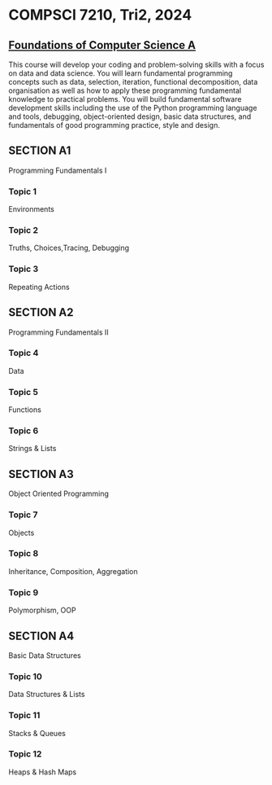 # COMPSCI 7210, Tri2, 2024
## [Foundations of Computer Science A](https://www.adelaide.edu.au/course-outlines/110022/1/tri-2/2024)
This course will develop your coding and problem-solving skills with a focus on data and data science. You will learn fundamental programming concepts such as data, selection, iteration, functional decomposition, data organisation as well as how to apply these programming fundamental knowledge to practical problems. You will build fundamental software development skills including the use of the Python programming language and tools, debugging, object-oriented design, basic data structures, and fundamentals of good programming practice, style and design.

## SECTION A1
Programming Fundamentals I  
### Topic 1
Environments  
### Topic 2
Truths, Choices,Tracing, Debugging  
### Topic 3
Repeating Actions


## SECTION A2
Programming Fundamentals II
### Topic 4
Data
### Topic 5
Functions
### Topic 6
Strings & Lists


## SECTION A3
Object Oriented Programming
### Topic 7
Objects
### Topic 8
Inheritance, Composition, Aggregation
### Topic 9
Polymorphism, OOP
 

## SECTION A4
Basic Data Structures
### Topic 10
Data Structures & Lists
### Topic 11
Stacks & Queues
### Topic 12
Heaps & Hash Maps
